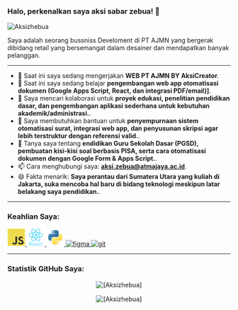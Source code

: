### Halo, perkenalkan saya aksi sabar zebua! 👋

<p align="left"> <img src="https://komarev.com/ghpvc/?username= Aksizhebua &label=Profile%20views&color=0e75b6&style=flat" alt="Aksizhebua" /> </p>

Saya adalah seorang bussniss Develoment di PT AJMN yang bergerak dibidang retail yang bersemangat dalam desainer dan mendapatkan banyak pelanggan.

---

- 🔭 Saat ini saya sedang mengerjakan **WEB PT AJMN BY AksiCreator**.
- 🌱 Saat ini saya sedang belajar **pengembangan web app otomatisasi dokumen (Google Apps Script, React, dan integrasi PDF/email)]**.
- 👯 Saya mencari kolaborasi untuk **proyek edukasi, penelitian pendidikan dasar, dan pengembangan aplikasi sederhana untuk kebutuhan akademik/administrasi.**.
- 🤔 Saya membutuhkan bantuan untuk **penyempurnaan sistem otomatisasi surat, integrasi web app, dan penyusunan skripsi agar lebih terstruktur dengan referensi valid.**.
- 💬 Tanya saya tentang **endidikan Guru Sekolah Dasar (PGSD), pembuatan kisi-kisi soal berbasis PISA, serta cara otomatisasi dokumen dengan Google Form & Apps Script.**.
- 📫 Cara menghubungi saya: **aksi.zebua@atmajaya.ac.id**.
- 😄 Fakta menarik: **Saya perantau dari Sumatera Utara yang kuliah di Jakarta, suka mencoba hal baru di bidang teknologi meskipun latar belakang saya pendidikan.**.

---

<h3 align="left">Keahlian Saya:</h3>
<p align="left">
    <a href="https://developer.mozilla.org/en-US/docs/Web/JavaScript" target="_blank" rel="noreferrer"> <img src="https://raw.githubusercontent.com/devicons/devicon/master/icons/javascript/javascript-original.svg" alt="javascript" width="40" height="40"/> </a>
    <a href="https://reactjs.org/" target="_blank" rel="noreferrer"> <img src="https://raw.githubusercontent.com/devicons/devicon/master/icons/react/react-original-wordmark.svg" alt="react" width="40" height="40"/> </a>
    <a href="https://www.python.org" target="_blank" rel="noreferrer"> <img src="https://raw.githubusercontent.com/devicons/devicon/master/icons/python/python-original.svg" alt="python" width="40" height="40"/> </a>
    <a href="https://www.figma.com/" target="_blank" rel="noreferrer"> <img src="https://www.vectorlogo.zone/logos/figma/figma-icon.svg" alt="figma" width="40" height="40"/> </a>
    <a href="https://git-scm.com/" target="_blank" rel="noreferrer"> <img src="https://www.vectorlogo.zone/logos/git-scm/git-scm-icon.svg" alt="git" width="40" height="40"/> </a>
</p>

---

<h3 align="left">Statistik GitHub Saya:</h3>
<p align="center">
    <img align="center" src="https://github-readme-stats.vercel.app/api?username=[Aksizhebua]&show_icons=true&locale=en&theme=tokyonight" alt="[Aksizhebua]" />
</p>
<p align="center">
    <img align="center" src="https://github-readme-stats.vercel.app/api/top-langs?username=[Aksizhebua]&show_icons=true&locale=en&layout=compact&theme=tokyonight" alt="[Aksizhebua]" />
</p>
